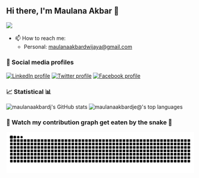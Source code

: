 ## Hi there, I'm Maulana Akbar 👋  
![](https://github-profile-summary-cards.vercel.app/api/cards/profile-details?username=maulanaakbardj&theme=vue)

- 📫 How to reach me: 
     - Personal: maulanaakbardwijaya@gmail.com

### 🔗 Social media profiles
<p align="left">
<a href="https://www.linkedin.com/in/maulanaakbardwijaya/"><img align="center" src="https://cdn.jsdelivr.net/npm/simple-icons@3.0.1/icons/linkedin.svg" alt="LinkedIn profile" height="30" width="40" /></a>
<a href="https://twitter.com/BangAkbar65"><img align="center" src="https://cdn.jsdelivr.net/npm/simple-icons@3.0.1/icons/twitter.svg" alt="Twitter profile" height="30" width="40" /></a>
<a href="https://www.facebook.com/maulanaakbardj/"><img align="center" src="https://cdn.jsdelivr.net/npm/simple-icons@3.0.1/icons/facebook.svg" alt="Facebook profile" height="30" width="40" /></a>
</p>

### 📈 Statistical 📊

![`maulanaakbardj`'s GitHub stats](https://github-readme-stats.vercel.app/api?username=maulanaakbardj&theme=cobalt&hide_title=true&show_icons=true&include_all_commits=true&count_private=true)
![`maulanaakbardje@`'s top languages](https://github-readme-stats.vercel.app/api/top-langs/?username=maulanaakbardj&theme=cobalt&hide_title=true&layout=compact&langs_count=10&hide=html,javascript,css)

### 👀 Watch my contribution graph get eaten by the snake 🐍

<!-- platane/snk works, it just puts it on a new branch -->
![maulanaakbardj snake gif](https://github.com/maulanaakbardj/maulanaakbardj/blob/output/github-contribution-grid-snake.svg)

